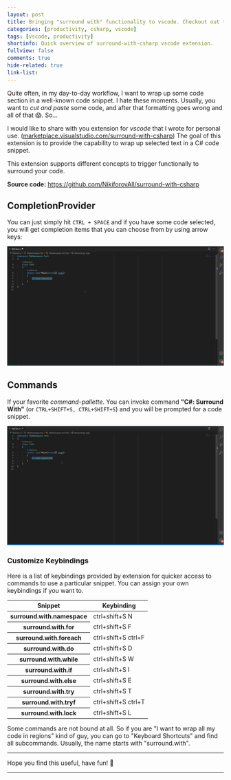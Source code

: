 ```yaml
---
layout: post
title: Bringing "surround with" functionality to vscode. Checkout out this extension.
categories: [productivity, csharp, vscode]
tags: [vscode, productivity]
shortinfo: Quick overview of surround-with-csharp vscode extension.
fullview: false
comments: true
hide-related: true
link-list: 
---
```


Quite often, in my day-to-day workflow, I want to wrap up some code section in a well-known code snippet. I hate these moments. Usually, you want to *cut and paste* some code, and after that formatting goes wrong and all of that 😱. So...

I would like to share with you extension for *vscode* that I wrote for personal use. ([marketplace.visualstudio.com/surround-with-csharp](https://marketplace.visualstudio.com/items?itemName=nikiforovall.surround-with-csharp))
The goal of this extension is to provide the capability to wrap up selected text in a C# code snippet.

This extension supports different concepts to trigger functionally to surround your code.

**Source code:** <https://github.com/NikiforovAll/surround-with-csharp>

## CompletionProvider

You can just simply hit `CTRL + SPACE` and if you have some code selected, you will get completion items that you can choose from by using arrow keys:

![demo1](/assets/surround-with-csharp/surr-w-cs-d2.gif)

## Commands

If your favorite *command-pallette*. You can invoke command **"C#: Surround With"** (or `CTRL+SHIFT+S, CTRL+SHIFT+S`) and you will be prompted for a code snippet.

![demo2](/assets/surround-with-csharp/surr-w-cs-d1.gif)

### Customize Keybindings

Here is a list of keybindings provided by extension for quicker access to commands to use a particular snippet. You can assign your own keybindings if you want to.

<table class="table table-sm table-responsive table-striped table-hover">
  <thead>
    <tr>
      <th scope="col">Snippet</th>
      <th scope="col">Keybinding</th>
    </tr>
  </thead>
  <tbody>
    <tr>
      <th scope="row">surround.with.namespace</th>
      <td colspan="2">ctrl+shift+S N</td>
    </tr>
    <tr>
      <th scope="row">surround.with.for</th>
      <td colspan="2">ctrl+shift+S F</td>
    </tr>
    <tr>
      <th scope="row">surround.with.foreach</th>
      <td colspan="2">ctrl+shift+S ctrl+F</td>
    </tr>
    <tr>
      <th scope="row">surround.with.do</th>
      <td colspan="2">ctrl+shift+S D</td>
    </tr>
    <tr>
      <th scope="row">surround.with.while</th>
      <td colspan="2">ctrl+shift+S W</td>
    </tr>
    <tr>
      <th scope="row">surround.with.if</th>
      <td colspan="2">ctrl+shift+S I</td>
    </tr>
    <tr>
      <th scope="row">surround.with.else</th>
      <td colspan="2">ctrl+shift+S E</td>
    </tr>
    <tr>
      <th scope="row">surround.with.try</th>
      <td colspan="2">ctrl+shift+S T</td>
    </tr>
    <tr>
      <th scope="row">surround.with.tryf</th>
      <td colspan="2">ctrl+shift+S ctrl+T</td>
    </tr>
    <tr>
      <th scope="row">surround.with.lock</th>
      <td colspan="2">ctrl+shift+S L</td>
    </tr>
  </tbody>
</table>
Some commands are not bound at all. So if you are "I want to wrap all my code in regions" kind of guy, you can go to "Keyboard Shortcuts" and find all subcommands. Usually, the name starts with "surround.with".

---

Hope you find this useful, have fun! 🎉

---
